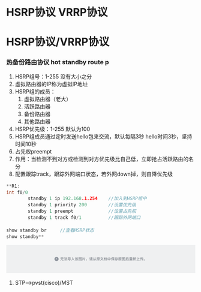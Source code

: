 # HSRP协议 VRRP协议 

# HSRP协议/VRRP协议

### 热备份路由协议 hot standby route p

1. HSRP组号：1-255 没有大小之分
2. 虚拟路由器的IP称为虚拟IP地址
3. HSRP组的成员：
    1. 虚拟路由器（老大）
    2. 活跃路由器
    3. 备份路由器
    4. 其他路由器
4. HSRP优先级：1-255 默认为100
5. HSRP组成员通过定时发送hello包来交流，默认每隔3秒
hello时间3秒，坚持时间10秒
6. 占先权preempt
7. 作用：当检测不到对方或检测到对方优先级比自己低，立即抢占活跃路由的名分
8. 配置跟踪track，跟踪外网端口状态，若外网down掉，则自降优先级


```C++
**R1:
int f0/0
        standby 1 ip 192.168.1.254    //加入到HSRP组中
        standby 1 priority 200        //设置优先级
        standby 1 preempt             //设置占先权
        standby 1 track f0/1          //跟踪外网端口

show standby br     //查看HSRP状态
show standby** 
```

![](assets/G7UIbRZCfoqDKnxYMAtc0CdNntd.png)

1. STP—>pvst(cisco)/MST
